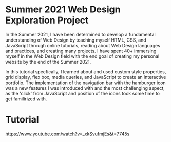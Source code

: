 # Summer 2021 Web Design Exploration Project
In the Summer 2021, I have been determined to develop a fundamental understanding of Web Design by teaching myself HTML, CSS, and JavaScript through online tutorials, reading about Web Design languages and practices, and creating many projects. I have spent 40+ immersing myself in the Web Design field with the end goal of creating my personal website by the end of the Summer 2021. 

In this tutorial specfically, I learned about and used custom style properties, grid display, flex box, media queries, and JavaScript to create an interactive portfolio. The implementation of the navigation bar with the hamburger icon was a new features I was introduced with and the most challenging aspect, as the 'click' from JavaScript and position of the icons took some time to get familirized with. 

# Tutorial
https://www.youtube.com/watch?v=_xkSvufmjEs&t=7745s
